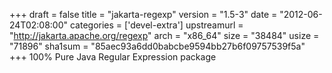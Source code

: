 +++
draft = false
title = "jakarta-regexp"
version = "1.5-3"
date = "2012-06-24T02:08:00"
categories = ['devel-extra']
upstreamurl = "http://jakarta.apache.org/regexp"
arch = "x86_64"
size = "38484"
usize = "71896"
sha1sum = "85aec93a6dd0babcbe9594bb27b6f09757539f5a"
+++
100% Pure Java Regular Expression package